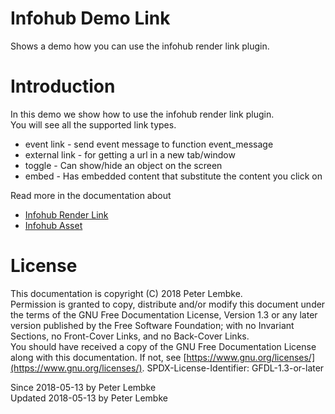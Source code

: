 # Infohub Demo Link
Shows a demo how you can use the infohub render link plugin.  

# Introduction
In this demo we show how to use the infohub render link plugin.  
You will see all the supported link types.  

- event link - send event message to function event_message
- external link - for getting a url in a new tab/window
- toggle - Can show/hide an object on the screen
- embed - Has embedded content that substitute the content you click on

Read more in the documentation about  

- [Infohub Render Link](plugin,infohub_render_link)
- [Infohub Asset](plugin,infohub_asset)

# License
This documentation is copyright (C) 2018 Peter Lembke.  
Permission is granted to copy, distribute and/or modify this document under the terms of the GNU Free Documentation License, Version 1.3 or any later version published by the Free Software Foundation; with no Invariant Sections, no Front-Cover Links, and no Back-Cover Links.  
You should have received a copy of the GNU Free Documentation License along with this documentation. If not, see [https://www.gnu.org/licenses/](https://www.gnu.org/licenses/).  SPDX-License-Identifier: GFDL-1.3-or-later  

Since 2018-05-13 by Peter Lembke  
Updated 2018-05-13 by Peter Lembke  

